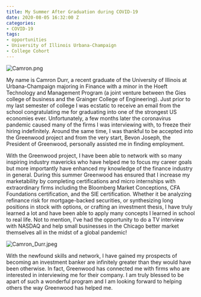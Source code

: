 ```yaml
---
title: My Summer After Graduation during COVID-19
date: 2020-08-05 16:32:00 Z
categories:
- COVID-19
tags:
- opportunities
- University of Illinois Urbana-Champaign
- College Cohort
---
```


![Camron.png](/uploads/Camron.png)

My name is Camron Durr, a recent graduate of the University of Illinois at Urbana-Champaign majoring in Finance with a minor in the Hoeft Technology and Management Program (a joint venture between the Gies college of business and the Grainger College of Engineering). Just prior to my last semester of college I was ecstatic to receive an email from the school congratulating me for graduating into one of the strongest US economies ever. Unfortunately, a few months later the coronavirus pandemic caused many of the firms I was interviewing with, to freeze their hiring indefinitely. Around the same time, I was thankful to be accepted into the Greenwood project and from the very start, Bevon Joseph, the President of Greenwood, personally assisted me in finding employment.

With the Greenwood project, I have been able to network with so many inspiring industry mavericks who have helped me to focus my career goals but more importantly have enhanced my knowledge of the finance industry in general. During this summer Greenwood has ensured that I increase my marketability by completing certifications and micro internships with extraordinary firms including the Bloomberg Market Conceptions, CFA Foundations certification, and the SIE certification. Whether it be analyzing refinance risk for mortgage-backed securities, or synthesizing long positions in stock with options, or crafting an investment thesis, I have truly learned a lot and have been able to apply many concepts I learned in school to real life. Not to mention, I've had the opportunity to do a TV interview with NASDAQ and help small businesses in the Chicago better market themselves all in the midst of a global pandemic! 

![Camron_Durr.jpeg](/uploads/Camron_Durr.jpeg)

With the newfound skills and network, I have gained my prospects of becoming an investment banker are infinitely greater than they would have been otherwise. In fact, Greenwood has connected me with firms who are interested in interviewing me for their company. I am truly blessed to be apart of such a wonderful program and I am looking forward to helping others the way Greenwood has helped me. 
